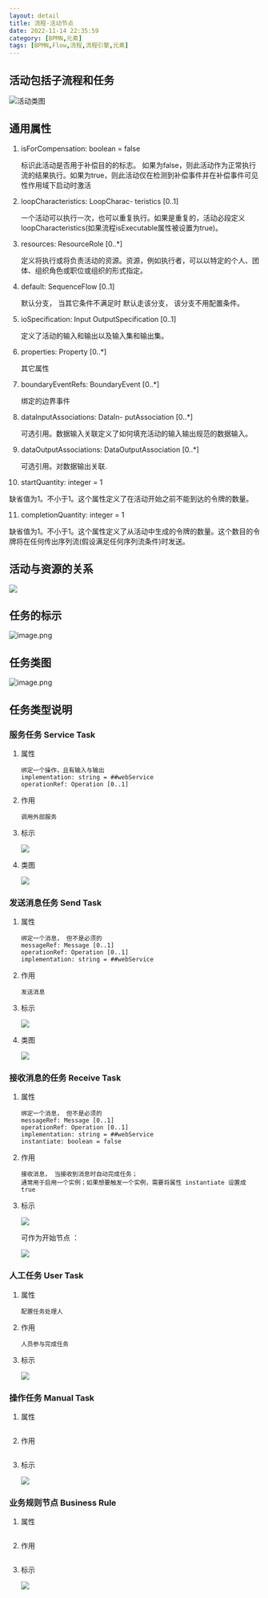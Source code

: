 ```yaml
---
layout: detail
title: 流程-活动节点
date: 2022-11-14 22:35:59
category: [BPMN,元素]
tags: [BPMN,Flow,流程,流程引擎,元素]
---
```

## 活动包括子流程和任务

![活动类图](images/活动类图.png)

## 通用属性

1. isForCompensation: boolean = false

   标识此活动是否用于补偿目的的标志。 如果为false，则此活动作为正常执行流的结果执行。如果为true，则此活动仅在检测到补偿事件并在补偿事件可见性作用域下启动时激活

2. loopCharacteristics: LoopCharac- teristics [0..1]

   一个活动可以执行一次，也可以重复执行。如果是重复的，活动必段定义 loopCharacteristics(如果流程isExecutable属性被设置为true)。

3. resources: ResourceRole [0..*]
   
   定义将执行或将负责活动的资源。资源，例如执行者，可以以特定的个人、团体、组织角色或职位或组织的形式指定。
  
4. default: SequenceFlow [0..1]
   
   默认分支， 当其它条件不满足时 默认走该分支， 该分支不用配置条件。
  
5. ioSpecification: Input OutputSpecification [0..1]
   
   定义了活动的输入和输出以及输入集和输出集。
  
6. properties: Property [0..*]
   
   其它属性
  
7. boundaryEventRefs: BoundaryEvent [0..*]
   
   绑定的边界事件
  
8. dataInputAssociations: DataIn- putAssociation [0..*]
   
   可选引用。数据输入关联定义了如何填充活动的输入输出规范的数据输入。
   
9. dataOutputAssociations: DataOutputAssociation [0..*]
   
   可选引用。对数据输出关联.
   
10. startQuantity: integer = 1
    
   缺省值为1。不小于1。这个属性定义了在活动开始之前不能到达的令牌的数量。
  
11. completionQuantity: integer = 1
    
   缺省值为1。不小于1。这个属性定义了从活动中生成的令牌的数量。这个数目的令牌将在任何传出序列流(假设满足任何序列流条件)时发送。

## 活动与资源的关系

![](images/活动与资源的关系.png)

## 任务的标示

![image.png](images/任务的标示.png)

## 任务类图

![image.png](images/任务类图.png)

## 任务类型说明
### 服务任务 Service Task
1. 属性
   ```textmate
   绑定一个操作，且有输入与输出
   implementation: string = ##webService
   operationRef: Operation [0..1]
   ```
2. 作用
   ```textmate
   调用外部服务
   ```
3. 标示

   ![](images/服务任务表示.png)

4. 类图

   ![](images/服务任务类图.png)

### 发送消息任务 Send Task
1. 属性
   ```textmate
   绑定一个消息， 但不是必须的
   messageRef: Message [0..1]
   operationRef: Operation [0..1]
   implementation: string = ##webService
   ```
2. 作用
   ```textmate
   发送消息
   ```
3. 标示

   ![](images/发送消息任务标示.png)

4. 类图

   ![](images/消息任务类图.png)

### 接收消息的任务 Receive Task
1. 属性
   ```textmate
   绑定一个消息， 但不是必须的
   messageRef: Message [0..1]
   operationRef: Operation [0..1]
   implementation: string = ##webService
   instantiate: boolean = false
   ```
2. 作用
   ```textmate
   接收消息， 当接收到消息时自动完成任务；
   通常用于启用一个实例；如果想要触发一个实例，需要将属性 instantiate 设置成 true
   ```
3. 标示

   ![](images/接收消息任务.png) 

   可作为开始节点 ：

   ![](images/可以实例化的接收消息任务.png)

### 人工任务 User Task
1. 属性
   ```textmate
   配置任务处理人
   ```
2. 作用
   ```textmate
   人员参与完成任务
   ```
3. 标示

   ![](images/人工节点标示.png)


### 操作任务 Manual Task
1. 属性
   ```textmate
   ```
2. 作用
   ```textmate
   ```
3. 标示

   ![](images/操作任务.png)

### 业务规则节点 Business Rule
1. 属性
   ```textmate
   ```
2. 作用
   ```textmate
   ```
3. 标示

   ![](images/操作任务.png)
